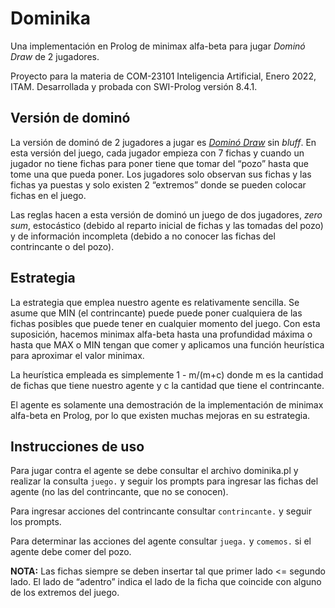 # Dominika
Una implementación en Prolog de minimax alfa-beta para jugar *Dominó Draw* de 2 jugadores. 

Proyecto para la materia de COM-23101 Inteligencia Artificial, Enero 2022, ITAM. Desarrollada y probada con SWI-Prolog versión 8.4.1.

## Versión de dominó
La versión de dominó de 2 jugadores a jugar es [*Dominó Draw*](https://www.dominorules.com/draw) sin *bluff*. En esta versión del juego, cada jugador empieza con 7 fichas y cuando un jugador no tiene fichas para poner tiene que tomar del “pozo” hasta que tome una que pueda poner. Los jugadores solo observan sus fichas y las fichas ya puestas y solo existen 2 “extremos” donde se pueden colocar fichas en el juego.

Las reglas hacen a esta versión de dominó un juego de dos jugadores, *zero sum*, estocástico (debido al reparto inicial de fichas y las tomadas del pozo) y de información incompleta (debido a no conocer las fichas del contrincante o del pozo). 

## Estrategia
La estrategia que emplea nuestro agente es relativamente sencilla. Se asume que MIN (el contrincante) puede puede poner cualquiera de las fichas posibles que puede tener en cualquier momento del juego. Con esta suposición, hacemos minimax alfa-beta hasta una profundidad máxima o hasta que MAX o MIN tengan que comer y aplicamos una función heurística para aproximar el valor minimax.  

La heurística empleada es simplemente 1 - m/(m+c) donde m es la cantidad de fichas que tiene nuestro agente y c la cantidad que tiene el contrincante.

El agente es solamente una demostración de la implementación de minimax alfa-beta en Prolog, por lo que existen muchas mejoras en su estrategia.  

## Instrucciones de uso
Para jugar contra el agente se debe consultar el archivo dominika.pl y realizar la consulta `juego.` y seguir los prompts para ingresar las fichas del agente (no las del contrincante, que no se conocen).

Para ingresar acciones del contrincante consultar `contrincante.` y seguir los prompts. 

Para determinar las acciones del agente consultar `juega.` y `comemos.` si el agente debe comer del pozo.  

**NOTA:** Las fichas siempre se deben insertar tal que primer lado <= segundo lado. El lado de “adentro” indica el lado de la ficha que coincide con alguno de los extremos del juego.  
